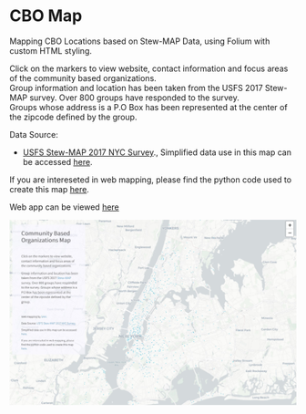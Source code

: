 # CBO Map
Mapping CBO Locations based on Stew-MAP Data, using Folium with custom HTML styling. 

Click on the markers to view website, contact information and focus areas of the community based organizations.  
Group information and location has been taken from the USFS 2017 Stew-MAP survey. Over 800 groups have responded to the survey.  
Groups whose address is a P.O Box has been represented at the center of the zipcode defined by the group.

Data Source: 
* [USFS Stew-MAP 2017 NYC Survey](https://www.nrs.fs.fed.us/STEW-MAP/)., Simplified data use in this map can be accessed [here](https://raw.githubusercontent.com/PrattSAVI/CBO_Map/master/CBO_List.csv).

If you are intereseted in web mapping, please find the python code used to create this map [here](https://github.com/PrattSAVI/CBO_Map/blob/master/cbo_map.py).  

Web app can be viewed [here](https://prattsavi.github.io/CBO_Map/)  

![Final](https://raw.githubusercontent.com/PrattSAVI/CBO_Map/master/img/Covre.JPG)
